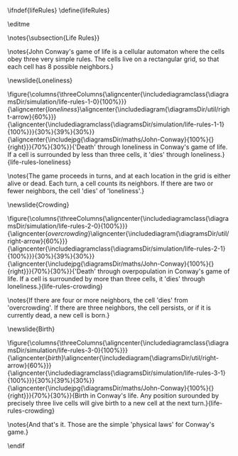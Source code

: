 \ifndef{lifeRules}
\define{lifeRules}

\editme

\notes{\subsection{Life Rules}}

\notes{John Conway's game of life is a cellular automaton where the cells obey three very simple rules. The cells live on a rectangular grid, so that each cell has 8 possible neighbors.}

\newslide{Loneliness}

\figure{\columns{\threeColumns{\aligncenter{\includediagramclass{\diagramsDir/simulation/life-rules-1-0}{100%}}}{\aligncenter{*loneliness*}\aligncenter{\includediagram{\diagramsDir/util/right-arrow}{60%}}}{\aligncenter{\includediagramclass{\diagramsDir/simulation/life-rules-1-1}{100%}}}{30%}{39%}{30%}}{\aligncenter{\includejpg{\diagramsDir/maths/John-Conway}{100%}{}{right}}}{70%}{30%}}{'Death' through loneliness in Conway's game of life. If a cell is surrounded by less than three cells, it 'dies' through loneliness.}{life-rules-loneliness}

\notes{The game proceeds in turns, and at each location in the grid is either alive or dead. Each turn, a cell counts its neighbors. If there are two or fewer neighbors, the cell 'dies' of 'loneliness'.}

\newslide{Crowding}

\figure{\columns{\threeColumns{\aligncenter{\includediagramclass{\diagramsDir/simulation/life-rules-2-0}{100%}}}{\aligncenter{*overcrowding*}\aligncenter{\includediagram{\diagramsDir/util/right-arrow}{60%}}}{\aligncenter{\includediagramclass{\diagramsDir/simulation/life-rules-2-1}{100%}}}{30%}{39%}{30%}}{\aligncenter{\includejpg{\diagramsDir/maths/John-Conway}{100%}{}{right}}}{70%}{30%}}{'Death' through overpopulation in Conway's game of life. If a cell is surrounded by more than three cells, it 'dies' through loneliness.}{life-rules-crowding}

\notes{If there are four or more neighbors, the cell 'dies' from 'overcrowding'. If there are three neighbors, the cell persists, or if it is currently dead, a new cell is born.}

\newslide{Birth}

\figure{\columns{\threeColumns{\aligncenter{\includediagramclass{\diagramsDir/simulation/life-rules-3-0}{100%}}}{\aligncenter{*birth*}\aligncenter{\includediagram{\diagramsDir/util/right-arrow}{60%}}}{\aligncenter{\includediagramclass{\diagramsDir/simulation/life-rules-3-1}{100%}}}{30%}{39%}{30%}}{\aligncenter{\includejpg{\diagramsDir/maths/John-Conway}{100%}{}{right}}}{70%}{30%}}{Birth in Conway's life. Any position surounded by precisely three live cells will give birth to a new cell at the next turn.}{life-rules-crowding}

\notes{And that's it. Those are the simple 'physical laws' for Conway's game.}

\endif


